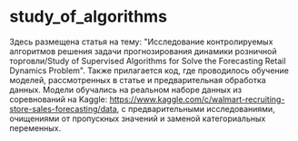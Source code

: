 # study_of_algorithms

Здесь размещена статья на тему: "Исследование контролируемых алгоритмов решения задачи прогнозирования динамики розничной торговли/Study of Supervised Algorithms for Solve the Forecasting Retail Dynamics Problem".
Также прилагается код, где проводилось обучение моделей, рассмотренных в статье и предварительная обработка данных. 
Модели обучались на реальном наборе данных из соревнований на Kaggle: https://www.kaggle.com/c/walmart-recruiting-store-sales-forecasting/data, с предварительными исследованиями, очищениями от пропускных значений и заменой категориальных переменных.
